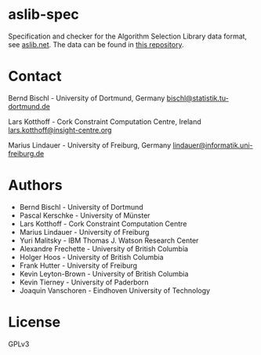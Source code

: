 aslib-spec
==========

Specification and checker for the Algorithm Selection Library data format, see
[aslib.net](http://aslib.net). The data can be found in [this
repository](https://github.com/coseal/aslib_data).

# Contact

Bernd Bischl - University of Dortmund, Germany
<bischl@statistik.tu-dortmund.de>

Lars Kotthoff - Cork Constraint Computation Centre, Ireland 
<lars.kotthoff@insight-centre.org>

Marius Lindauer - University of Freiburg, Germany
<lindauer@informatik.uni-freiburg.de>

# Authors

* Bernd Bischl - University of Dortmund
* Pascal Kerschke - University of Münster
* Lars Kotthoff - Cork Constraint Computation Centre
* Marius Lindauer - University of Freiburg
* Yuri Malitsky - IBM Thomas J. Watson Research Center
* Alexandre Frechette - University of British Columbia
* Holger Hoos - University of British Columbia
* Frank Hutter - University of Freiburg
* Kevin Leyton-Brown - University of British Columbia
* Kevin Tierney - University of Paderborn
* Joaquin Vanschoren - Eindhoven University of Technology

# License

GPLv3
